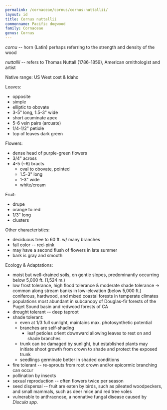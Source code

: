 ```yaml
---
permalink: /cornaceae/cornus/cornus-nuttallii/
layout: id
title: Cornus nuttallii
commonname: Pacific dogwood
family: Cornaceae
genus: Cornus
---
```


*cornu* -- horn (Latin) perhaps referring to the strength and density of the wood

*nuttallii* -- refers to Thomas Nuttall (1786-1859), American ornithologist and artist

Native range: US West cost & Idaho

Leaves:
  - opposite
  - simple
  - elliptic to obovate
  - 3-5" long, 1.5-3" wide
  - short acuminate apex
  - 5-6 vein pairs (arcuate)
  - 1/4-1/2" petiole
  - top of leaves dark green

Flowers:
  - dense head of purple-green flowers
  - 3/4" across
  - 4-5 (~6) bracts
    - oval to obovate, pointed
    - 1.5-3" long
    - 1-3" wide
    - white/cream

Fruit:
  - drupe
  - orange to red
  - 1/3" long
  - clusters

Other characteristics:
  - deciduous tree to 60 ft. w/ many branches
  - fall color -- red-pink
  - may have a second flush of flowers in late summer
  - bark is gray and smooth

Ecology & Adaptations:
  - moist but well-drained soils, on gentle slopes, predominantly occurring below 5,000 ft. (1,524 m.)
  - low frost tolerance, high flood tolerance & moderate shade tolerance &rarr; common along stream banks in low-elevation (below 5,000 ft.) coniferous, hardwood, and mixed coastal forests in temperate climates
  - populations most abundant in subcanopy of Douglas-fir forests of the Puget Sound basin and redwood forests of CA
  - drought tolerant -- deep taproot
  - shade tolerant:
    - even at 1/3 full sunlight, maintains max. photosynthetic potential
    - branches are self-shading
      - leaf petioles orient downward allowing leaves to rest on and shade branches
    - trunk can be damaged by sunlight, but established plants may initiate shoot growth from crown to shade and protect the exposed trunk
    - seedlings germinate better in shaded conditions
  - fire tolerant -- re-sprouts from root crown and/or epicormic branching can occur
  - pollination by insects
  - sexual reproduction -- often flowers twice per season
  - seed dispersal -- fruit are eaten by birds, such as pileated woodpeckers, and small mammals, such as deer mice and red tree voles
  - vulnerable to anthracnose, a nonnative fungal disease caused by *Discula spp.*
